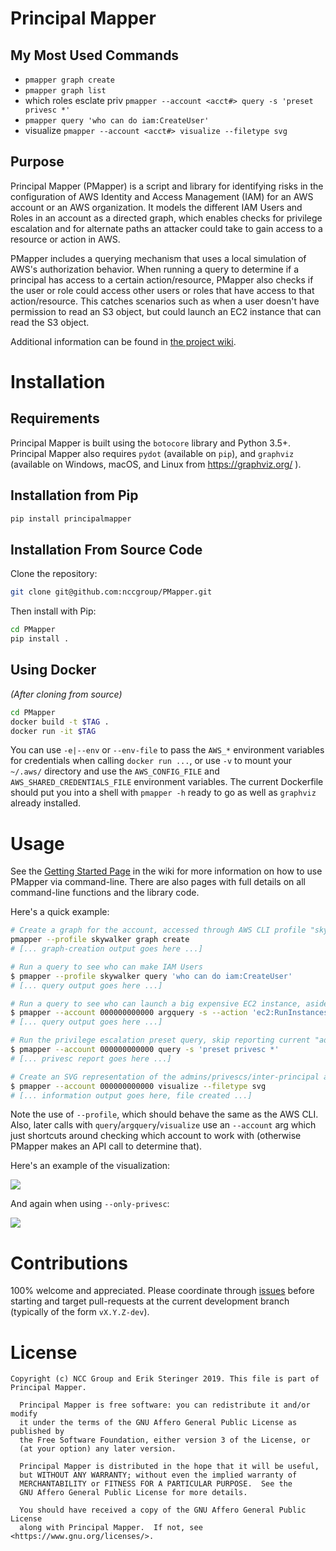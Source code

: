 # Principal Mapper

## My Most Used Commands
* `pmapper graph create`
* `pmapper graph list`
* which roles esclate priv `pmapper --account <acct#> query -s 'preset privesc *'`
* `pmapper query 'who can do iam:CreateUser'`
* visualize `pmapper --account <acct#> visualize --filetype svg`

## Purpose
Principal Mapper (PMapper) is a script and library for identifying risks in the configuration of AWS Identity and 
Access Management (IAM) for an AWS account or an AWS organization. It models the different IAM Users and Roles in an 
account as a directed graph, which enables checks for privilege escalation and for alternate paths an attacker could 
take to gain access to a resource or action in AWS.

PMapper includes a querying mechanism that uses a local simulation of AWS's authorization behavior. 
When running a query to determine if a principal has access to a certain action/resource, PMapper also checks if the 
user or role could access other users or roles that have access to that action/resource. This catches scenarios such as 
when a user doesn't have permission to read an S3 object, but could launch an EC2 instance that can read the S3 object.

Additional information can be found in [the project wiki](https://github.com/nccgroup/PMapper/wiki).

# Installation

## Requirements

Principal Mapper is built using the `botocore` library and Python 3.5+. Principal Mapper 
also requires `pydot` (available on `pip`), and `graphviz` (available on Windows, macOS, and Linux from 
https://graphviz.org/ ).

## Installation from Pip

~~~bash
pip install principalmapper
~~~

## Installation From Source Code

Clone the repository:

~~~bash
git clone git@github.com:nccgroup/PMapper.git
~~~

Then install with Pip:

~~~bash
cd PMapper
pip install .
~~~

## Using Docker

_(After cloning from source)_

~~~bash
cd PMapper
docker build -t $TAG .
docker run -it $TAG
~~~

You can use `-e|--env` or `--env-file` to pass the `AWS_*` environment variables for credentials when calling
`docker run ...`, or use `-v` to mount your `~/.aws/` directory and use the `AWS_CONFIG_FILE` and `AWS_SHARED_CREDENTIALS_FILE` environment variables.
The current Dockerfile should put you into a shell with `pmapper -h` ready to go as well as 
`graphviz` already installed. 

# Usage

See the [Getting Started Page](https://github.com/nccgroup/PMapper/wiki/Getting-Started) in the wiki for more information 
on how to use PMapper via command-line. There are also pages with full details on all command-line functions and 
the library code. 

Here's a quick example:

```bash
# Create a graph for the account, accessed through AWS CLI profile "skywalker"
pmapper --profile skywalker graph create
# [... graph-creation output goes here ...]

# Run a query to see who can make IAM Users
$ pmapper --profile skywalker query 'who can do iam:CreateUser'
# [... query output goes here ...]

# Run a query to see who can launch a big expensive EC2 instance, aside from "admin" users
$ pmapper --account 000000000000 argquery -s --action 'ec2:RunInstances' --condition 'ec2:InstanceType=c6gd.16xlarge'
# [... query output goes here ...]

# Run the privilege escalation preset query, skip reporting current "admin" users
$ pmapper --account 000000000000 query -s 'preset privesc *'
# [... privesc report goes here ...]

# Create an SVG representation of the admins/privescs/inter-principal access
$ pmapper --account 000000000000 visualize --filetype svg
# [... information output goes here, file created ...]
```

Note the use of `--profile`, which should behave the same as the AWS CLI. Also, later calls with 
`query`/`argquery`/`visualize` use an `--account` arg which just shortcuts around checking which account to work 
with (otherwise PMapper makes an API call to determine that).

Here's an example of the visualization:

![](examples/example-viz.png)

And again when using `--only-privesc`:

![](examples/example-privesc-only-viz.svg)

# Contributions

100% welcome and appreciated. Please coordinate through [issues](https://github.com/nccgroup/PMapper/issues) before 
starting and target pull-requests at the current development branch (typically of the form `vX.Y.Z-dev`).

# License

    Copyright (c) NCC Group and Erik Steringer 2019. This file is part of Principal Mapper.

      Principal Mapper is free software: you can redistribute it and/or modify
      it under the terms of the GNU Affero General Public License as published by
      the Free Software Foundation, either version 3 of the License, or
      (at your option) any later version.

      Principal Mapper is distributed in the hope that it will be useful,
      but WITHOUT ANY WARRANTY; without even the implied warranty of
      MERCHANTABILITY or FITNESS FOR A PARTICULAR PURPOSE.  See the
      GNU Affero General Public License for more details.

      You should have received a copy of the GNU Affero General Public License
      along with Principal Mapper.  If not, see <https://www.gnu.org/licenses/>.
